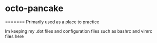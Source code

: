 
# octo-pancake
=======
Primarily used as a place to practice

Im keeping my .dot files and configuration files such as bashrc and vimrc files here
